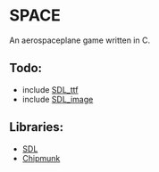 # SPACE
An aerospaceplane game written in C.

## Todo:
* include [SDL_ttf](http://www.libsdl.org/projects/SDL_ttf/)
* include [SDL_image](http://www.libsdl.org/projects/SDL_image/)

## Libraries:
- [SDL](http://www.libsdl.org/)
- [Chipmunk](http://chipmunk-physics.net/)
